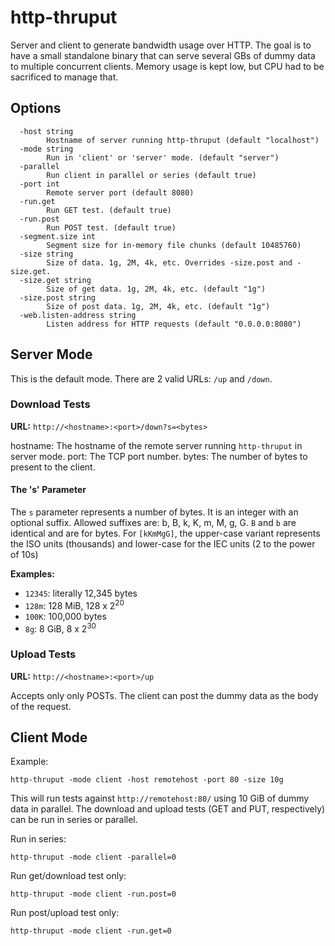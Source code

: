 # http-thruput

Server and client to generate bandwidth usage over HTTP.
The goal is to have a small standalone binary that can serve several GBs of dummy data to multiple concurrent clients.
Memory usage is kept low, but CPU had to be sacrificed to manage that.

## Options
```
  -host string
    	Hostname of server running http-thruput (default "localhost")
  -mode string
    	Run in 'client' or 'server' mode. (default "server")
  -parallel
    	Run client in parallel or series (default true)
  -port int
    	Remote server port (default 8080)
  -run.get
    	Run GET test. (default true)
  -run.post
    	Run POST test. (default true)
  -segment.size int
    	Segment size for in-memory file chunks (default 10485760)
  -size string
    	Size of data. 1g, 2M, 4k, etc. Overrides -size.post and -size.get.
  -size.get string
    	Size of get data. 1g, 2M, 4k, etc. (default "1g")
  -size.post string
    	Size of post data. 1g, 2M, 4k, etc. (default "1g")
  -web.listen-address string
    	Listen address for HTTP requests (default "0.0.0.0:8080")
```

## Server Mode

This is the default mode.
There are 2 valid URLs: `/up` and `/down`.

### Download Tests

__URL:__ `http://<hostname>:<port>/down?s=<bytes>`

hostname: The hostname of the remote server running `http-thruput` in server mode.
port: The TCP port number.
bytes: The number of bytes to present to the client.

#### The 's' Parameter

The `s` parameter represents a number of bytes.
It is an integer with an optional suffix.
Allowed suffixes are: b, B, k, K, m, M, g, G.
`B` and `b` are identical and are for bytes.
For `[kKmMgG]`, the upper-case variant represents the ISO units (thousands) and lower-case for the IEC units (2 to the power of 10s)

__Examples:__
- `12345`: literally 12,345 bytes
- `128m`: 128 MiB, 128 x 2<sup>20</sup>
- `100K`: 100,000 bytes
- `8g`: 8 GiB, 8 x 2<sup>30</sup>


### Upload Tests

__URL:__ `http://<hostname>:<port>/up`

Accepts only only POSTs.
The client can post the dummy data as the body of the request.

## Client Mode

Example:
```
http-thruput -mode client -host remotehost -port 80 -size 10g
```
This will run tests against `http://remotehost:80/` using 10 GiB of dummy data in parallel.
The download and upload tests (GET and PUT, respectively) can be run in series or parallel.

Run in series:
```
http-thruput -mode client -parallel=0
```

Run get/download test only:
```
http-thruput -mode client -run.post=0
```

Run post/upload test only:
```
http-thruput -mode client -run.get=0
```


